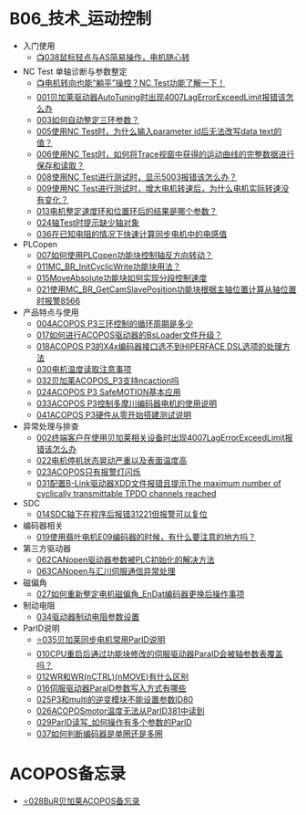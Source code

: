 # B06_技术_运动控制

- 入门使用
    - [📺038鼠标轻点与AS简易操作，电机随心转](038鼠标轻点与AS简易操作，电机随心转.md)
- NC Test 单轴诊断与参数整定
    - [📺电机转向也能“躺平”操控？NC Test功能了解一下！](039电机转向操控%20NC%20Test功能.md)
    - [001贝加莱驱动器AutoTuning时出现4007LagErrorExceedLimit报错该怎么办 ](001贝加莱驱动器AutoTuning时出现4007LagErrorExceedLimit报错该怎么办.md)
    - [003如何自动整定三环参数？](003如何自动整定三环参数？.md)
    - [005使用NC Test时，为什么输入parameter id后无法改写data text的值？](005使用NC%20Test时，为什么输入parameter%20id后无法改写data%20text的值？.md)
    - [006使用NC Test时，如何将Trace视窗中获得的运动曲线的完整数据进行保存和读取？](006使用NC%20Test时，如何将Trace视窗中获得的运动曲线的完整数据进行保存和读取？.md)
    - [008使用NC Test进行测试时，显示5003报错该怎么办？](008使用NC%20Test进行测试时，显示5003报错该怎么办？.md)
    - [009使用NC Test进行测试时，增大电机转速后，为什么电机实际转速没有变化？](009使用NC%20Test进行测试时，增大电机转速后，为什么电机实际转速没有变化？.md)
    - [013电机整定速度环和位置环后的结果是哪个参数？](013电机整定速度环和位置环后的结果是哪个参数？.md)
    - [024轴Test时提示缺少轴对象](024轴Test时提示缺少轴对象.md)
    - [036在已知电阻的情况下快速计算同步电机中的电感值](036在已知电阻的情况下快速计算同步电机中的电感值.md)
- PLCopen
    - [007如何使用PLCopen功能块控制轴反方向转动？](007如何使用PLCopen功能块控制轴反方向转动？.md)
    - [011MC_BR_InitCyclicWrite功能块用法？](011MC_BR_InitCyclicWrite功能块用法？.md)
    - [015MoveAbsolute功能块如何实现分段控制速度](015MoveAbsolute功能块如何实现分段控制速度.md)
    - [021使用MC_BR_GetCamSlavePosition功能块根据主轴位置计算从轴位置时报警8566](021使用MC_BR_GetCamSlavePosition功能块根据主轴位置计算从轴位置时报警8566.md)
- 产品特点与使用
    - [004ACOPOS P3三环控制的循环周期是多少](004ACOPOS%20P3三环控制的循环周期是多少.md)
    - [017如何进行ACOPOS驱动器的BsLoader文件升级？](017如何进行ACOPOS驱动器的BsLoader文件升级？.md)
    - [018ACOPOS P3的X4x编码器接口选不到HIPERFACE DSL选项的处理方法](018ACOPOS%20P3的X4x编码器接口选不到HIPERFACE%20DSL选项的处理方法.md)
    - [030电机温度读取注意事项](030电机温度读取注意事项.md)
    - [032贝加莱ACOPOS_P3支持ncaction吗](032贝加莱ACOPOS_P3支持ncaction吗.md)
    - [024ACOPOS P3 SafeMOTION基本应用](/A05_产品_安全模块/024ACOPOS%20P3%20SafeMOTION基本应用.md)
    - [033ACOPOS P3控制多摩川编码器电机的使用说明](033ACOPOS%20P3控制多摩川编码器电机的使用说明.md)
    - [041ACOPOS P3硬件从零开始搭建测试说明](/A02_产品_Motion/041ACOPOS%20P3硬件从零开始搭建测试说明.md)
- 异常处理与排查
    - [002终端客户在使用贝加莱相关设备时出现4007LagErrorExceedLimit报错该怎么办](002终端客户在使用贝加莱相关设备时出现4007LagErrorExceedLimit报错该怎么办.md)
    - [022电机停机状态晃动严重以及表面温度高](022电机停机状态晃动严重以及表面温度高.md)
    - [023ACOPOS只有报警灯闪烁](023ACOPOS只有报警灯闪烁.md)
    - [031配置B-Link驱动器XDD文件报错且提示The maximum number of cyclically transmittable TPDO channels reached](031配置B-Link驱动器XDD文件报错且提示The%20maximum%20number%20of%20cyclically%20transmittable%20TPDO%20channels%20reached.md)
- SDC
    - [014SDC轴下在程序后报错31221但报警可以复位](014SDC轴下在程序后报错31221但报警可以复位.md)
- 编码器相关
    - [019使用翡叶电机E09编码器的时候，有什么要注意的地方吗？](019使用翡叶电机E09编码器的时候，有什么要注意的地方吗？.md)
- 第三方驱动器
    - [062CANopen驱动器参数被PLC初始化的解决方法](../B08_技术_通信/062CANopen驱动器参数被PLC初始化的解决方法.md)
    - [063CANopen与汇川伺服通信异常处理](../B08_技术_通信/063CANopen与汇川伺服通信异常处理.md)
- 磁偏角
    - [027如何重新整定电机磁偏角_EnDat编码器更换后操作事项](027如何重新整定电机磁偏角.md)
- 制动电阻
    - [034驱动器制动电阻参数设置](034驱动器制动电阻参数设置.md)
- ParID说明
    - [⭐035贝加莱同步电机常用ParID说明](035贝加莱同步电机常用ParID说明.md)
    - [010CPU重启后通过功能块修改的伺服驱动器ParaID会被轴参数表覆盖吗？](010CPU重启后通过功能块修改的伺服驱动器ParaID会被轴参数表覆盖吗？.md)
    - [012WR和WR(nCTRL)(nMOVE)有什么区别](012WR和WR%28nCTRL%29%28nMOVE%29有什么区别.md)
    - [016伺服驱动器ParaID参数写入方式有哪些](016伺服驱动器ParaID参数写入方式有哪些.md)
    - [025P3和multi的逆变模块不能设置参数ID80](025P3和multi的逆变模块不能设置参数ID80.md)
    - [026ACOPOSmotor温度无法从ParID381中读到](026ACOPOSmotor温度无法从ParID381中读到.md)
    - [029ParID读写_如何操作有多个参数的ParID](029ParID读写_如何操作有多个参数的ParID.md)
    - [037如何判断编码器是单圈还是多圈](037如何判断编码器是单圈还是多圈.md)

# ACOPOS备忘录

- [⭐028BuR贝加莱ACOPOS备忘录](028BuR贝加莱ACOPOS备忘录.md)
